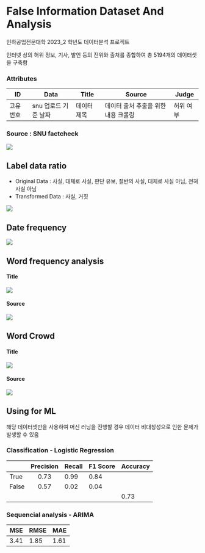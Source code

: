 # False Information Dataset And Analysis

인하공업전문대학 2023_2 학년도 데이터분석 프로젝트

인터넷 상의 허위 정보, 기사, 발언 등의 진위와 출처를 종합하여 총 5194개의 데이터셋을 구축함

### Attributes

| ID        | Data                 | Title       | Source                              | Judge     |
| --------- | -------------------- | ----------- | ----------------------------------- | --------- |
| 고유 번호 | snu 업로드 기준 날짜 | 데이터 제목 | 데이터 출처 추출을 위한 내용 크롤링 | 허위 여부 | 
### Source : SNU factcheck

![](img1%201.png)

## Label data ratio

- Original Data : 사실, 대체로 사실, 판단 유보, 절반의 사실, 대체로 사실 아님, 전혀 사실 아님
- Transformed Data : 사실, 거짓

![](judge_pie%201.png)
## Date frequency

![](sequence_line%201.png)

## Word frequency analysis


#### Title
![](title_bar%201.png)
#### Source
![](source_bar%201.png)
## Word Crowd

#### Title
![](title_wc%201.png)
#### Source
![](source_wc%201.png)
## Using for ML

해당 데이터셋만을 사용하여 머신 러닝을 진행할 경우 데이터 비대칭성으로 인한 문제가 발생할 수 있음
### Classification - Logistic Regression

|       | Precision | Recall | F1 Score | Accuracy |
| ----- |:---------:| ------ | -------- | -------- |
| True  |   0.73    | 0.99   | 0.84     |          |
| False |   0.57    | 0.02   | 0.04     |          |
|       |           |        |          | 0.73     | 

### Sequencial analysis - ARIMA

| MSE  | RMSE | MAE  |
| ---- | ---- | ---- |
| 3.41 | 1.85 | 1.61 | 


